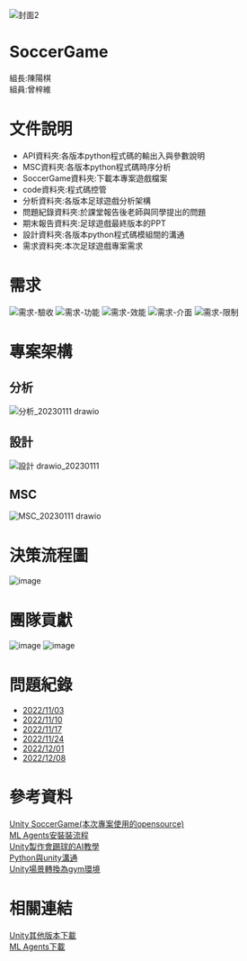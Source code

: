 ![封面2](https://user-images.githubusercontent.com/76472326/200495398-e427dfd5-3673-44e2-b9b0-f068a28b17f1.PNG)
# SoccerGame

組長:陳陽棋  
組員:曾梓維
# 文件說明
* API資料夾:各版本python程式碼的輸出入與參數說明
* MSC資料夾:各版本python程式碼時序分析
* SoccerGame資料夾:下載本專案遊戲檔案
* code資料夾:程式碼控管
* 分析資料夾:各版本足球遊戲分析架構
* 問題紀錄資料夾:於課堂報告後老師與同學提出的問題
* 期末報告資料夾:足球遊戲最終版本的PPT
* 設計資料夾:各版本python程式碼模組間的溝通
* 需求資料夾:本次足球遊戲專案需求  

# 需求
![需求-驗收](https://user-images.githubusercontent.com/76472326/212071100-c684131f-c761-4b58-8152-bcb074bfa737.png)
![需求-功能](https://user-images.githubusercontent.com/76472326/212071146-69664ae2-36a2-4935-9fd3-be7103eedfa7.png)
![需求-效能](https://user-images.githubusercontent.com/76472326/212071109-a5409349-7ffa-4f2d-83f8-4f9e74c9850d.png)
![需求-介面](https://user-images.githubusercontent.com/76472326/212071171-1b7c3f8e-ab2b-4ad1-9de0-df4b2dfc1358.png)
![需求-限制](https://user-images.githubusercontent.com/76472326/212071182-96623874-6be1-4034-acf7-01622005a210.png)

# 專案架構
## 分析
![分析_20230111 drawio](https://user-images.githubusercontent.com/76472326/212070576-d3f19980-3a0f-41ef-bdbd-ec58b8ce412e.png)
## 設計  
![設計 drawio_20230111](https://user-images.githubusercontent.com/76472326/212070644-8de259fb-90a1-440e-b297-502930a04d96.png)
## MSC  
![MSC_20230111 drawio](https://user-images.githubusercontent.com/76472326/212070689-fa10fa8a-e3cb-4177-a9de-5a942dc4fe50.png)

# 決策流程圖
![image](https://user-images.githubusercontent.com/76472326/212078212-76524dc5-dccd-4bdd-856d-b5099faf90ce.png)

# 團隊貢獻
![image](https://user-images.githubusercontent.com/76472326/212078379-8656f9f6-9e05-414e-b7fe-ac4892c9d925.png)
![image](https://user-images.githubusercontent.com/76472326/212078418-5fd862cd-7072-4f1b-9f03-8d28b6bf1e70.png)

# 問題紀錄
* [2022/11/03](https://github.com/chi611/machine-learning/tree/main/HW3/%E5%95%8F%E9%A1%8C%E7%B4%80%E9%8C%84#20221103)
* [2022/11/10](https://github.com/chi611/machine-learning/tree/main/HW3/%E5%95%8F%E9%A1%8C%E7%B4%80%E9%8C%84#20221110)
* [2022/11/17](https://github.com/chi611/machine-learning/tree/main/HW3/%E5%95%8F%E9%A1%8C%E7%B4%80%E9%8C%84#20221117)
* [2022/11/24](https://github.com/chi611/machine-learning/tree/main/HW3/%E5%95%8F%E9%A1%8C%E7%B4%80%E9%8C%84#20221124)
* [2022/12/01](https://github.com/chi611/machine-learning/tree/main/HW3/%E5%95%8F%E9%A1%8C%E7%B4%80%E9%8C%84#20221201)
* [2022/12/08](https://github.com/chi611/machine-learning/tree/main/HW3/%E5%95%8F%E9%A1%8C%E7%B4%80%E9%8C%84#20221208)
# 參考資料
[Unity SoccerGame(本次專案使用的opensource)](https://virajvaitha.medium.com/unity-ml-agents-2022-installation-e8af1eab2dd)  
[ML Agents安裝裝流程](https://www.bilibili.com/video/BV1hE411W7Pi/?spm_id_from=333.999.0.0)  
[Unity製作會踢球的AI教學](https://www.bilibili.com/video/BV1hQ4y1K7V4/?spm_id_from=333.999.0.0)  
[Python與unity溝通](https://blog.csdn.net/Alibutter/article/details/120908687)  
[Unity場景轉換為gym環境](https://blog.csdn.net/Alibutter/article/details/120908687)  

# 相關連結
[Unity其他版本下載](https://unity3d.com/get-unity/download/archive?_ga=2.89622808.2003652693.1667886882-131146576.1667388786)  
[ML Agents下載](https://github.com/Unity-Technologies/ml-agents/releases/tag/release_19)  
